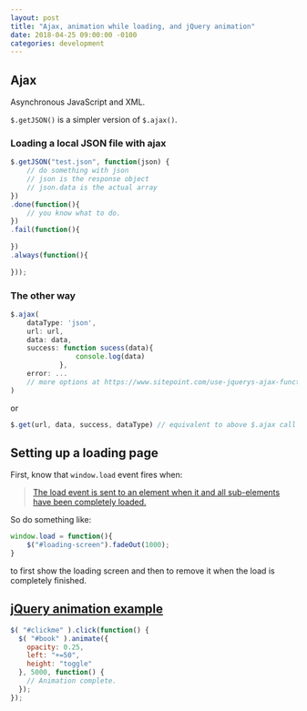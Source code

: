 ```yaml
---
layout: post
title: "Ajax, animation while loading, and jQuery animation"
date: 2018-04-25 09:00:00 -0100
categories: development
---
```

## Ajax
Asynchronous JavaScript and XML.

`$.getJSON()` is a simpler version of `$.ajax()`.

### Loading a local JSON file with ajax
```javascript
$.getJSON("test.json", function(json) {
    // do something with json
    // json is the response object
    // json.data is the actual array
})
.done(function(){
    // you know what to do. 
})
.fail(function(){
    
})
.always(function(){
    
}));
```

### The other way
```javascript
$.ajax(
    dataType: 'json',
    url: url,
    data: data,
    success: function sucess(data){
                console.log(data)
            }, 
    error: ...
    // more options at https://www.sitepoint.com/use-jquerys-ajax-function/
)
```

or 

```javascript
$.get(url, data, success, dataType) // equivalent to above $.ajax call
```

## Setting up a loading page 
First, know that `window.load` event fires when:
> [The load event is sent to an element when it and all sub-elements have been completely loaded.](https://api.jquery.com/load-event/)

So do something like:
```javascript
window.load = function(){
    $("#loading-screen").fadeOut(1000);
}
```
to first show the loading screen and then to remove it when the load is completely finished. 

## [jQuery animation example](http://api.jquery.com/animate/)
```javascript
$( "#clickme" ).click(function() {
  $( "#book" ).animate({
    opacity: 0.25,
    left: "+=50",
    height: "toggle"
  }, 5000, function() {
    // Animation complete.
  });
});
```